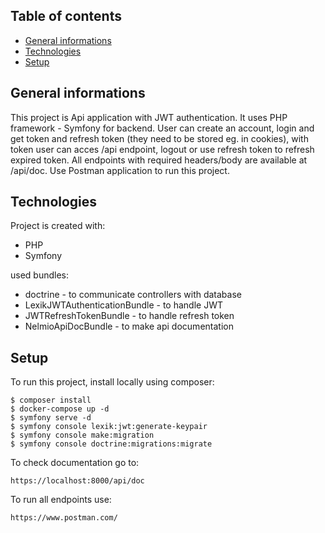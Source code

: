 ## Table of contents
* [General informations](#general-informations)
* [Technologies](#technologies)
* [Setup](#setup)

## General informations
This project is Api application with JWT authentication. It uses PHP framework - Symfony for backend. User can create an account, login and get token and refresh token (they need to be stored eg. in cookies), with token user can acces /api endpoint, logout or use refresh token to refresh expired token. All endpoints with required headers/body are available at /api/doc. Use Postman application to run this project.
## Technologies
Project is created with:
* PHP 
* Symfony 

used bundles:
* doctrine - to communicate controllers with database
* LexikJWTAuthenticationBundle - to handle JWT
* JWTRefreshTokenBundle - to handle refresh token
* NelmioApiDocBundle - to make api documentation


## Setup
To run this project, install locally using composer: 

```
$ composer install
$ docker-compose up -d
$ symfony serve -d
$ symfony console lexik:jwt:generate-keypair
$ symfony console make:migration
$ symfony console doctrine:migrations:migrate
```

To check documentation go to:
```
https://localhost:8000/api/doc
```

To run all endpoints use:

```
https://www.postman.com/
```